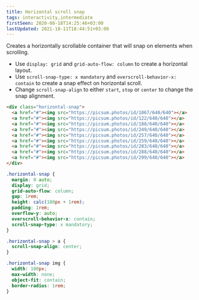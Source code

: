 ```yaml
---
title: Horizontal scroll snap
tags: interactivity,intermediate
firstSeen: 2020-08-18T14:25:46+03:00
lastUpdated: 2021-10-11T18:44:51+03:00
---
```


Creates a horizontally scrollable container that will snap on elements when scrolling.

- Use `display: grid` and `grid-auto-flow: column` to create a horizontal layout.
- Use `scroll-snap-type: x mandatory` and `overscroll-behavior-x: contain` to create a snap effect on horizontal scroll.
- Change `scroll-snap-align` to either `start`, `stop` or `center` to change the snap alignment.

```html
<div class="horizontal-snap">
  <a href="#"><img src="https://picsum.photos/id/1067/640/640"></a>
  <a href="#"><img src="https://picsum.photos/id/122/640/640"></a>
  <a href="#"><img src="https://picsum.photos/id/188/640/640"></a>
  <a href="#"><img src="https://picsum.photos/id/249/640/640"></a>
  <a href="#"><img src="https://picsum.photos/id/257/640/640"></a>
  <a href="#"><img src="https://picsum.photos/id/259/640/640"></a>
  <a href="#"><img src="https://picsum.photos/id/283/640/640"></a>
  <a href="#"><img src="https://picsum.photos/id/288/640/640"></a>
  <a href="#"><img src="https://picsum.photos/id/299/640/640"></a>
</div>
```

```css
.horizontal-snap {
  margin: 0 auto;
  display: grid;
  grid-auto-flow: column;
  gap: 1rem;
  height: calc(180px + 1rem);
  padding: 1rem;
  overflow-y: auto;
  overscroll-behavior-x: contain;
  scroll-snap-type: x mandatory;
}

.horizontal-snap > a {
  scroll-snap-align: center;
}

.horizontal-snap img {
  width: 180px;
  max-width: none;
  object-fit: contain;
  border-radius: 1rem;
}
```

